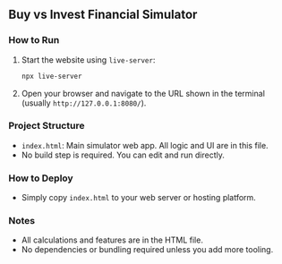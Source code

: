 ## Buy vs Invest Financial Simulator

### How to Run
1. Start the website using `live-server`:
   ```bash
   npx live-server
   ```
2. Open your browser and navigate to the URL shown in the terminal (usually `http://127.0.0.1:8080/`).

### Project Structure
- `index.html`: Main simulator web app. All logic and UI are in this file.
- No build step is required. You can edit and run directly.

### How to Deploy
- Simply copy `index.html` to your web server or hosting platform.

### Notes
- All calculations and features are in the HTML file.
- No dependencies or bundling required unless you add more tooling.
